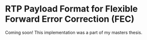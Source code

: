 # RTP Payload Format for Flexible Forward Error Correction (FEC)

Coming soon! This implementation was a part of my masters thesis.
